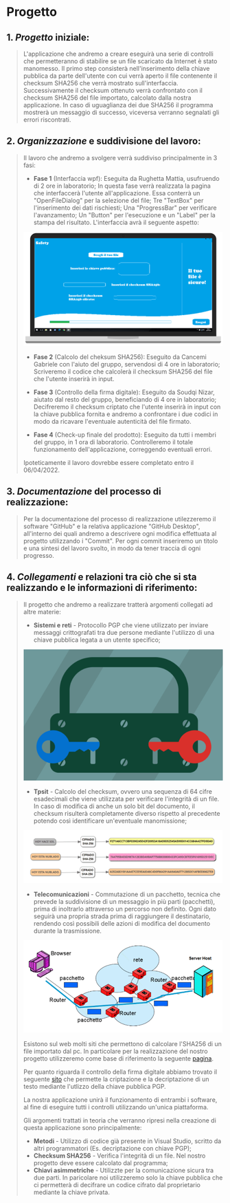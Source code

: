 # Progetto

## 1. *Progetto* iniziale:
> L'applicazione che andremo a creare eseguirà una serie di controlli che permetteranno di stabilire se un file scaricato da Internet è stato manomesso.
> Il primo step consisterà nell'inserimento della chiave pubblica da parte dell'utente con cui verrà aperto il file contenente il checksum SHA256 che verrà mostrato sull'interfaccia.
> Successivamente il checksum ottenuto verrà confrontato con il checksum SHA256 del file importato, calcolato dalla nostra applicazione.
> In caso di uguaglianza dei due SHA256 il programma mostrerà un messaggio di successo, viceversa verranno segnalati gli errori riscontrati.

## 2. *Organizzazione* e suddivisione del lavoro:
> Il lavoro che andremo a svolgere verrà suddiviso principalmente in 3 fasi:
> - **Fase 1** (Interfaccia wpf): Eseguita da Rughetta Mattia, usufruendo di 2 ore in laboratorio;
> In questa fase verrà realizzata la pagina che interfaccerà l'utente all'applicazione. Essa conterrà un "OpenFileDialog" per la selezione del file; Tre "TextBox" per l'inserimento dei dati rischiesti; Una "ProgressBar" per verificare l'avanzamento; Un "Button" per l'esecuzione e un "Label" per la stampa del risultato.
> L'interfaccia avrà il seguente aspetto:
> 
> ![Interfaccia](Interfaccia.png)
>  
> - **Fase 2** (Calcolo del cheksum SHA256): Eseguito da Cancemi Gabriele con l'aiuto del gruppo, servendosi di 4 ore in laboratorio;
> Scriveremo il codice che calcolerà il checksum SHA256 del file che l'utente inserirà in input.  
> 
> - **Fase 3** (Controllo della firma digitale): Eseguito da Soudqi Nizar, aiutato dal resto del gruppo, beneficiando di 4 ore in laboratorio;
> Decifreremo il checksum criptato che l'utente inserirà in input con la chiave pubblica fornita e andremo a confrontare i due codici in modo da ricavare l'eventuale autenticità del file firmato.
> 
> - **Fase 4** (Check-up finale del prodotto): Eseguito da tutti i membri del gruppo, in 1 ora di laboratorio.
> Controlleremo il totale funzionamento dell'applicazione, correggendo eventuali errori. 
> 
> Ipoteticamente il lavoro dovrebbe essere completato entro il 06/04/2022.

## 3. *Documentazione* del processo di realizzazione:
> Per la documentazione del processo di realizzazione utilezzeremo il software "GitHub" e la relativa applicazione "GitHub Desktop", all'interno dei quali andremo a descrivere ogni modifica effettuata al progetto utilizzando i "Commit".
> Per ogni commit inseriremo un titolo e una sintesi del lavoro svolto, in modo da tener traccia di ogni progresso.

## 4. *Collegamenti* e relazioni tra ciò che si sta realizzando e le informazioni di riferimento:
> Il progetto che andremo a realizzare tratterà argomenti collegati ad altre materie:
> - **Sistemi e reti** - Protocollo PGP che viene utilizzato per inviare messaggi crittografati tra due persone mediante l'utilizzo di una chiave pubblica legata a un utente specifico;
>
> ![PGP](PGP.png)
>
> - **Tpsit** - Calcolo del checksum, ovvero una sequenza di 64 cifre esadecimali che viene utilizzata per verificare l'integrità di un file. In caso di modifica di anche un solo bit del documento, il checksum risulterà completamente diverso rispetto al precedente potendo così identificare un'eventuale manomissione;
>
>  ![SHA256](SHA256.png)
>
> - **Telecomunicazioni** - Commutazione di un pacchetto, tecnica che prevede la suddivisione di un messaggio in più parti (pacchetti), prima di inoltrarlo attraverso un percorso non definito. Ogni dato seguirà una propria strada prima di raggiungere il destinatario, rendendo così possibili delle azioni di modifica del documento durante la trasmissione.
>
> ![COMMUTAZIONI](Commutazione.png)
>
> Esistono sul web molti siti che permettono di calcolare l'SHA256 di un file importato dal pc. In particolare per la realizzazione del nostro progetto utilizzeremo come base di riferimento la seguente [pagina](https://emn178.github.io/online-tools/sha256.html).
> 
> Per quanto riguarda il controllo della firma digitale abbiamo trovato il seguente [sito](https://8gwifi.org/pgpencdec.jsp) che permette la criptazione e la decriptazione di un testo mediante l'utlizzo della chiave pubblica PGP.
> 
> La nostra applicazione unirà il funzionamento di entrambi i software, al fine di eseguire tutti i controlli utilizzando un'unica piattaforma.
> 
> Gli argomenti trattati in teoria che verranno ripresi nella creazione di questa applicazione sono principalmente:
> - **Metodi** - Utilizzo di codice già presente in Visual Studio, scritto da altri programmatori (Es. decriptazione con chiave PGP);
> - **Checksum SHA256** - Verifica l'integrità di un file. Nel nostro progetto deve essere calcolato dal programma;
> - **Chiavi asimmetriche** - Utilizzte per la comunicazione sicura tra due parti. In paricolare noi utilizzeremo solo la chiave pubblica che ci permetterà di decifrare un codice cifrato dal proprietario mediante la chiave privata.

